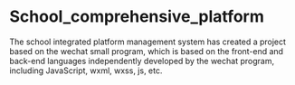 # School_comprehensive_platform
The school integrated platform management system has created a project based on the wechat small program, which is based on the front-end and back-end languages independently developed by the wechat program, including JavaScript, wxml, wxss, js, etc.
